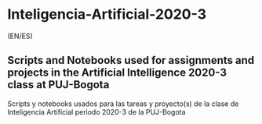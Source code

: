 # Inteligencia-Artificial-2020-3
(EN/ES)

Scripts and Notebooks used for assignments and projects in the Artificial Intelligence 2020-3 class at PUJ-Bogota
---
Scripts y notebooks usados para las tareas y proyecto(s) de la clase de Inteligencia Artificial periodo 2020-3 de la PUJ-Bogota
